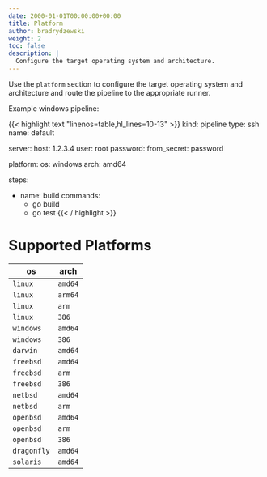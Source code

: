 ```yaml
---
date: 2000-01-01T00:00:00+00:00
title: Platform
author: bradrydzewski
weight: 2
toc: false
description: |
  Configure the target operating system and architecture.
---
```


Use the `platform` section to configure the target operating system and architecture and route the pipeline to the appropriate runner.

Example windows pipeline:

{{< highlight text "linenos=table,hl_lines=10-13" >}}
kind: pipeline
type: ssh
name: default

server:
  host: 1.2.3.4
  user: root
  password:
    from_secret: password

platform:
  os: windows
  arch: amd64

steps:
- name: build
  commands:
  - go build
  - go test
{{< / highlight >}}

# Supported Platforms

os          | arch
------------|-----
`linux`     | `amd64`
`linux`     | `arm64`
`linux`     | `arm`
`linux`     | `386`
`windows`   | `amd64`
`windows`   | `386`
`darwin`    | `amd64`
`freebsd`   | `amd64`
`freebsd`   | `arm`
`freebsd`   | `386`
`netbsd`    | `amd64`
`netbsd`    | `arm`
`openbsd`   | `amd64`
`openbsd`   | `arm`
`openbsd`   | `386`
`dragonfly` | `amd64`
`solaris`   | `amd64`
